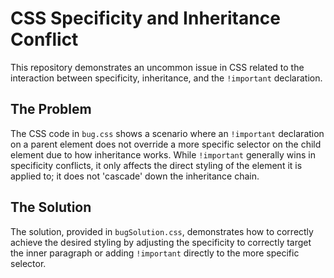 # CSS Specificity and Inheritance Conflict

This repository demonstrates an uncommon issue in CSS related to the interaction between specificity, inheritance, and the `!important` declaration.

## The Problem

The CSS code in `bug.css` shows a scenario where an `!important` declaration on a parent element does not override a more specific selector on the child element due to how inheritance works.  While `!important` generally wins in specificity conflicts, it only affects the direct styling of the element it is applied to; it does not 'cascade' down the inheritance chain.

## The Solution

The solution, provided in `bugSolution.css`, demonstrates how to correctly achieve the desired styling by adjusting the specificity to correctly target the inner paragraph or adding `!important` directly to the more specific selector.